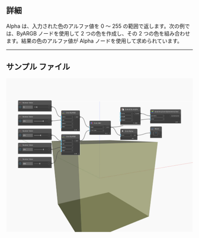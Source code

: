 ## 詳細
Alpha は、入力された色のアルファ値を 0 ～ 255 の範囲で返します。次の例では、ByARGB ノードを使用して 2 つの色を作成し、その 2 つの色を組み合わせます。結果の色のアルファ値が Alpha ノードを使用して求められています。
___
## サンプル ファイル

![Alpha](./DSCore.Color.Alpha_img.jpg)

